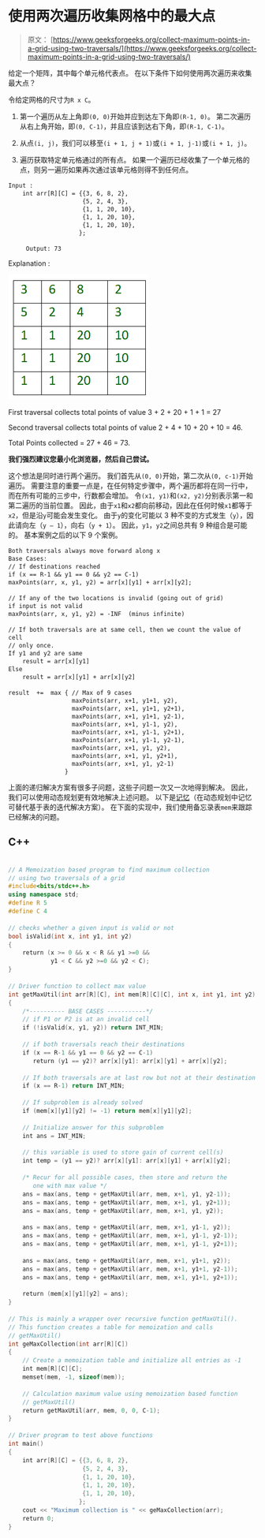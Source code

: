 # 使用两次遍历收集网格中的最大点

> 原文： [https://www.geeksforgeeks.org/collect-maximum-points-in-a-grid-using-two-traversals/](https://www.geeksforgeeks.org/collect-maximum-points-in-a-grid-using-two-traversals/)

给定一个矩阵，其中每个单元格代表点。 在以下条件下如何使用两次遍历来收集最大点？

令给定网格的尺寸为`R x C`。

1.  第一个遍历从左上角即`(0, 0)`开始并应到达左下角即`(R-1, 0)`。 第二次遍历从右上角开始，即`(0, C-1)`，并且应该到达右下角，即`(R-1, C-1)`。

2.  从点`(i, j)`，我们可以移至`(i + 1, j + 1)`或`(i + 1, j-1)`或`(i + 1, j)`。

3.  遍历获取特定单元格通过的所有点。 如果一个遍历已经收集了一个单元格的点，则另一遍历如果再次通过该单元格则得不到任何点。

```
Input :
    int arr[R][C] = {{3, 6, 8, 2},
                     {5, 2, 4, 3},
                     {1, 1, 20, 10},
                     {1, 1, 20, 10},
                     {1, 1, 20, 10},
                    };

     Output: 73
```

Explanation :

![runninggrid](img/32f39680bf86b3e2d82c3c11cbf0349c.png)

First traversal collects total points of value 3 + 2 + 20 + 1 + 1 = 27

Second traversal collects total points of value 2 + 4 + 10 + 20 + 10 = 46.

Total Points collected = 27 + 46 = 73.

**我们强烈建议您最小化浏览器，然后自己尝试。**

这个想法是同时进行两个遍历。 我们首先从`(0, 0)`开始，第二次从`(0, c-1)`开始遍历。 需要注意的重要一点是，在任何特定步骤中，两个遍历都将在同一行中，而在所有可能的三步中，行数都会增加。 令`(x1, y1)`和`(x2, y2)`分别表示第一和第二遍历的当前位置。 因此，由于`x1`和`x2`都向前移动，因此在任何时候`x1`都等于`x2`，但是沿`y`可能会发生变化。 由于`y`的变化可能以 3 种不变的方式发生（`y`），因此请向左（`y – 1`），向右（`y + 1`）。 因此，`y1`，`y2`之间总共有 9 种组合是可能的。 基本案例之后的以下 9 个案例。

```
Both traversals always move forward along x
Base Cases:
// If destinations reached
if (x == R-1 && y1 == 0 && y2 == C-1)
maxPoints(arr, x, y1, y2) = arr[x][y1] + arr[x][y2];

// If any of the two locations is invalid (going out of grid)
if input is not valid
maxPoints(arr, x, y1, y2) = -INF  (minus infinite)

// If both traversals are at same cell, then we count the value of cell
// only once.
If y1 and y2 are same
    result = arr[x][y1]
Else
    result = arr[x][y1] + arr[x][y2] 

result  +=  max { // Max of 9 cases
                  maxPoints(arr, x+1, y1+1, y2),    
                  maxPoints(arr, x+1, y1+1, y2+1),
                  maxPoints(arr, x+1, y1+1, y2-1),
                  maxPoints(arr, x+1, y1-1, y2),    
                  maxPoints(arr, x+1, y1-1, y2+1),
                  maxPoints(arr, x+1, y1-1, y2-1),
                  maxPoints(arr, x+1, y1, y2),
                  maxPoints(arr, x+1, y1, y2+1),
                  maxPoints(arr, x+1, y1, y2-1) 
                }

```

上面的递归解决方案有很多子问题，这些子问题一次又一次地得到解决。 因此，我们可以使用动态规划更有效地解决上述问题。 以下是[记忆](https://www.geeksforgeeks.org/dynamic-programming-set-1/)（在动态规划中记忆可替代基于表的迭代解决方案）。 在下面的实现中，我们使用备忘录表`mem`来跟踪已经解决的问题。

## C++ 

```cpp

// A Memoization based program to find maximum collection 
// using two traversals of a grid 
#include<bits/stdc++.h> 
using namespace std; 
#define R 5 
#define C 4 

// checks whether a given input is valid or not 
bool isValid(int x, int y1, int y2) 
{ 
    return (x >= 0 && x < R && y1 >=0 && 
            y1 < C && y2 >=0 && y2 < C); 
} 

// Driver function to collect max value 
int getMaxUtil(int arr[R][C], int mem[R][C][C], int x, int y1, int y2) 
{ 
    /*---------- BASE CASES -----------*/
    // if P1 or P2 is at an invalid cell 
    if (!isValid(x, y1, y2)) return INT_MIN; 

    // if both traversals reach their destinations 
    if (x == R-1 && y1 == 0 && y2 == C-1) 
       return (y1 == y2)? arr[x][y1]: arr[x][y1] + arr[x][y2]; 

    // If both traversals are at last row but not at their destination 
    if (x == R-1) return INT_MIN; 

    // If subproblem is already solved 
    if (mem[x][y1][y2] != -1) return mem[x][y1][y2]; 

    // Initialize answer for this subproblem 
    int ans = INT_MIN; 

    // this variable is used to store gain of current cell(s) 
    int temp = (y1 == y2)? arr[x][y1]: arr[x][y1] + arr[x][y2]; 

    /* Recur for all possible cases, then store and return the 
       one with max value */
    ans = max(ans, temp + getMaxUtil(arr, mem, x+1, y1, y2-1)); 
    ans = max(ans, temp + getMaxUtil(arr, mem, x+1, y1, y2+1)); 
    ans = max(ans, temp + getMaxUtil(arr, mem, x+1, y1, y2)); 

    ans = max(ans, temp + getMaxUtil(arr, mem, x+1, y1-1, y2)); 
    ans = max(ans, temp + getMaxUtil(arr, mem, x+1, y1-1, y2-1)); 
    ans = max(ans, temp + getMaxUtil(arr, mem, x+1, y1-1, y2+1)); 

    ans = max(ans, temp + getMaxUtil(arr, mem, x+1, y1+1, y2)); 
    ans = max(ans, temp + getMaxUtil(arr, mem, x+1, y1+1, y2-1)); 
    ans = max(ans, temp + getMaxUtil(arr, mem, x+1, y1+1, y2+1)); 

    return (mem[x][y1][y2] = ans); 
} 

// This is mainly a wrapper over recursive function getMaxUtil(). 
// This function creates a table for memoization and calls 
// getMaxUtil() 
int geMaxCollection(int arr[R][C]) 
{ 
    // Create a memoization table and initialize all entries as -1 
    int mem[R][C][C]; 
    memset(mem, -1, sizeof(mem)); 

    // Calculation maximum value using memoization based function 
    // getMaxUtil() 
    return getMaxUtil(arr, mem, 0, 0, C-1); 
} 

// Driver program to test above functions 
int main() 
{ 
    int arr[R][C] = {{3, 6, 8, 2}, 
                     {5, 2, 4, 3}, 
                     {1, 1, 20, 10}, 
                     {1, 1, 20, 10}, 
                     {1, 1, 20, 10}, 
                    }; 
    cout << "Maximum collection is " << geMaxCollection(arr); 
    return 0; 
} 

```